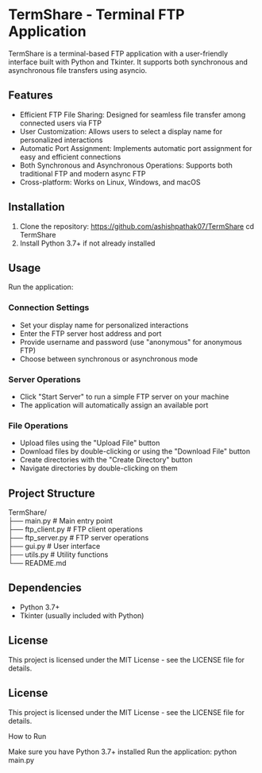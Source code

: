# TermShare - Terminal FTP Application

TermShare is a terminal-based FTP application with a user-friendly interface built with Python and Tkinter. It supports both synchronous and asynchronous file transfers using asyncio.

## Features

- Efficient FTP File Sharing: Designed for seamless file transfer among connected users via FTP
- User Customization: Allows users to select a display name for personalized interactions
- Automatic Port Assignment: Implements automatic port assignment for easy and efficient connections
- Both Synchronous and Asynchronous Operations: Supports both traditional FTP and modern async FTP
- Cross-platform: Works on Linux, Windows, and macOS

## Installation

1. Clone the repository:
https://github.com/ashishpathak07/TermShare
cd TermShare
2. Install Python 3.7+ if not already installed



## Usage

Run the application:


### Connection Settings
- Set your display name for personalized interactions
- Enter the FTP server host address and port
- Provide username and password (use "anonymous" for anonymous FTP)
- Choose between synchronous or asynchronous mode

### Server Operations
- Click "Start Server" to run a simple FTP server on your machine
- The application will automatically assign an available port

### File Operations
- Upload files using the "Upload File" button
- Download files by double-clicking or using the "Download File" button
- Create directories with the "Create Directory" button
- Navigate directories by double-clicking on them

## Project Structure
TermShare/ <br>
 ├── main.py # Main entry point <br>
 ├── ftp_client.py # FTP client operations <br>
 ├── ftp_server.py # FTP server operations <br>
 ├── gui.py # User interface <br>
 ├── utils.py # Utility functions <br>
 └── README.md

## Dependencies

- Python 3.7+
- Tkinter (usually included with Python)

## License

This project is licensed under the MIT License - see the LICENSE file for details.

## License

This project is licensed under the MIT License - see the LICENSE file for details.

How to Run

Make sure you have Python 3.7+ installed
Run the application:
 python main.py



